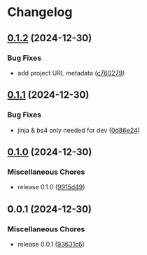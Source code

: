 # Changelog

## [0.1.2](https://github.com/karoo-ca/gocardless-events/compare/v0.1.1...v0.1.2) (2024-12-30)


### Bug Fixes

* add project URL metadata ([c760279](https://github.com/karoo-ca/gocardless-events/commit/c7602793b8be06c48fb850494255e1abdfbece3a))

## [0.1.1](https://github.com/karoo-ca/gocardless-events/compare/v0.1.0...v0.1.1) (2024-12-30)


### Bug Fixes

* jinja & bs4 only needed for dev ([0d86e24](https://github.com/karoo-ca/gocardless-events/commit/0d86e2429f00f70f0a4c5520e07efc88caaf9839))

## [0.1.0](https://github.com/karoo-ca/gocardless-events/compare/v0.0.1...v0.1.0) (2024-12-30)


### Miscellaneous Chores

* release 0.1.0 ([9915d49](https://github.com/karoo-ca/gocardless-events/commit/9915d4936f25edbe3a73503af69367e013d070ff))

## 0.0.1 (2024-12-30)


### Miscellaneous Chores

* release 0.0.1 ([93631c6](https://github.com/karoo-ca/gocardless-events/commit/93631c6708663fe2bd8653e040302b50d67a7a3d))
